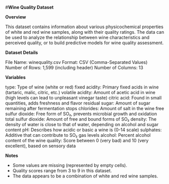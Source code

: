 #**Wine Quality Dataset**

**Overview**

This dataset contains information about various physicochemical properties of white and red wine samples, along with their quality ratings. The data can be used to analyze the relationship between wine characteristics and perceived quality, or to build predictive models for wine quality assessment.

**Dataset Details**

File Name: winequality.csv
Format: CSV (Comma-Separated Values)
Number of Rows: 1,599 (including header)
Number of Columns: 13

**Variables**

type: Type of wine (white or red)
fixed acidity: Primary fixed acids in wine (tartaric, malic, citric, etc.)
volatile acidity: Amount of acetic acid in wine (high levels can lead to unpleasant vinegar taste)
citric acid: Found in small quantities, adds freshness and flavor
residual sugar: Amount of sugar remaining after fermentation stops
chlorides: Amount of salt in the wine
free sulfur dioxide: Free form of SO₂, prevents microbial growth and oxidation
total sulfur dioxide: Amount of free and bound forms of SO₂
density: The density of water is close to that of water, depending on alcohol and sugar content
pH: Describes how acidic or basic a wine is (0-14 scale)
sulphates: Additive that can contribute to SO₂ gas levels
alcohol: Percent alcohol content of the wine
quality: Score between 0 (very bad) and 10 (very excellent), based on sensory data

**Notes**
- Some values are missing (represented by empty cells).
- Quality scores range from 3 to 9 in this dataset.
- The data appears to be a combination of white and red wine samples.
